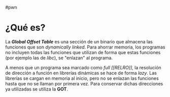 #pwn 

# ¿Qué es?

La ***Global Offset Table*** es una sección de un binario que almacena las funciones que son *dynamically linked*. Para ahorrar memoria, los programas no incluyen todas las funciones que utilizan de forma que estas funciones (por ejemplo las de *libc*), se "enlazan" al programa.

A menos que un programa sea marcado como *full [[RELRO]]*, la resolución de dirección a función en librerías dinámicas se hace de forma *lazy*. Las librerías se cargan en memoria al inicio, pero no se enlazan las funciones hasta que no se llaman por primera vez. Para conservar dichas direcciones ya utilizadas se utiliza la **GOT**.